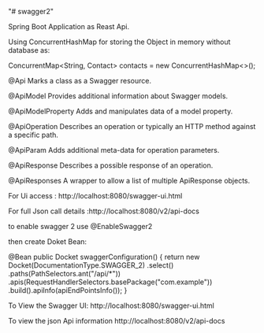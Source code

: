 "# swagger2" 

Spring Boot Application as Reast Api.

Using ConcurrentHashMap for storing the Object in memory without database as:

ConcurrentMap<String, Contact> contacts = new ConcurrentHashMap<>();

@Api	Marks a class as a Swagger resource.

@ApiModel	Provides additional information about Swagger models.

@ApiModelProperty	Adds and manipulates data of a model property.

@ApiOperation	Describes an operation or typically an HTTP method against a specific path.

@ApiParam	Adds additional meta-data for operation parameters.

@ApiResponse	Describes a possible response of an operation.

@ApiResponses	A wrapper to allow a list of multiple ApiResponse objects.


For Ui access : http://localhost:8080/swagger-ui.html

For full Json call details :http://localhost:8080/v2/api-docs

to enable swagger 2 use @EnableSwagger2

then create Doket Bean:

@Bean
    public Docket swaggerConfiguration() {
        return new Docket(DocumentationType.SWAGGER_2)
        	.select()
            .paths(PathSelectors.ant("/api/*"))
            .apis(RequestHandlerSelectors.basePackage("com.example"))
            .build().apiInfo(apiEndPointsInfo());
    }

To View the Swagger UI:
http://localhost:8080/swagger-ui.html

To view the json Api information 
http://localhost:8080/v2/api-docs

